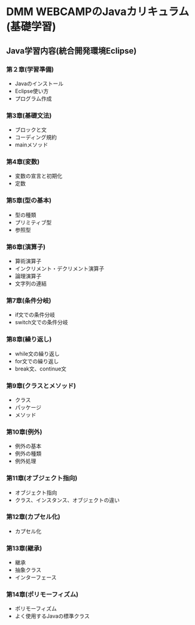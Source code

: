 # DMM WEBCAMPのJavaカリキュラム(基礎学習)

## Java学習内容(統合開発環境Eclipse)

### 第２章(学習準備)
- Javaのインストール
- Eclipse使い方
- プログラム作成

### 第3章(基礎文法)
- ブロックと文
- コーディング規約
- mainメソッド

### 第4章(変数)
- 変数の宣言と初期化
- 定数

### 第5章(型の基本)
- 型の種類
- プリミティブ型
- 参照型

### 第6章(演算子)
- 算術演算子
- インクリメント・デクリメント演算子
- 論理演算子
- 文字列の連結

### 第7章(条件分岐)
- if文での条件分岐
- switch文での条件分岐

### 第8章(繰り返し)
- while文の繰り返し
- for文での繰り返し
- break文、continue文

### 第9章(クラスとメソッド)
- クラス
- パッケージ
- メソッド

### 第10章(例外)
- 例外の基本
- 例外の種類
- 例外処理

### 第11章(オブジェクト指向)
- オブジェクト指向
- クラス、インスタンス、オブジェクトの違い

### 第12章(カプセル化)
- カプセル化

### 第13章(継承)
- 継承
- 抽象クラス
- インターフェース

### 第14章(ポリモーフィズム)
- ポリモーフィズム
- よく使用するJavaの標準クラス
